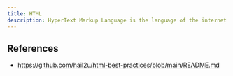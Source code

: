 ```yaml
---
title: HTML
description: HyperText Markup Language is the language of the internet.
---
```


## References

- https://github.com/hail2u/html-best-practices/blob/main/README.md